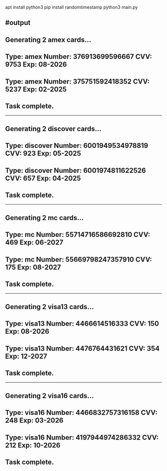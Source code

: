 apt install python3
pip install randomtimestamp
python3 main.py



#output
--------------------------------
Generating 2 amex cards...
--------------------------------
Type: amex
Number: 376913699596667
CVV: 9753
Exp: 08-2026
--------------------------------
Type: amex
Number: 375751592418352
CVV: 5237
Exp: 02-2025
--------------------------------
Task complete.
--------------------------------
--------------------------------
Generating 2 discover cards...
--------------------------------
Type: discover
Number: 6001949534978819
CVV: 923
Exp: 05-2025
--------------------------------
Type: discover
Number: 6001974811622526
CVV: 657
Exp: 04-2025
--------------------------------
Task complete.
--------------------------------
--------------------------------
Generating 2 mc cards...
--------------------------------
Type: mc
Number: 55714716586692810
CVV: 469
Exp: 06-2027
--------------------------------
Type: mc
Number: 55669798247357910
CVV: 175
Exp: 08-2027
--------------------------------
Task complete.
--------------------------------
--------------------------------
Generating 2 visa13 cards...
--------------------------------
Type: visa13
Number: 4466614516333
CVV: 150
Exp: 08-2026
--------------------------------
Type: visa13
Number: 4476764431621
CVV: 354
Exp: 12-2027
--------------------------------
Task complete.
--------------------------------
--------------------------------
Generating 2 visa16 cards...
--------------------------------
Type: visa16
Number: 4466832757316158
CVV: 248
Exp: 03-2026
--------------------------------
Type: visa16
Number: 4197944974286332
CVV: 212
Exp: 10-2026
--------------------------------
Task complete.
--------------------------------
